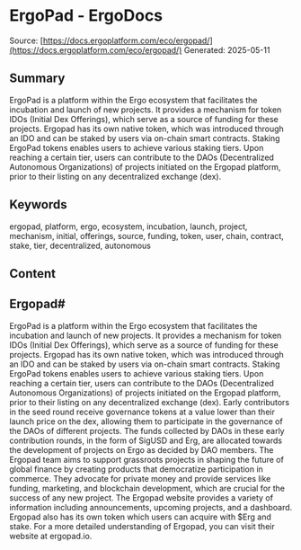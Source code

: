# ErgoPad - ErgoDocs
Source: [https://docs.ergoplatform.com/eco/ergopad/](https://docs.ergoplatform.com/eco/ergopad/)
Generated: 2025-05-11

## Summary
ErgoPad is a platform within the Ergo ecosystem that facilitates the incubation and launch of new projects. It provides a mechanism for token IDOs (Initial Dex Offerings), which serve as a source of funding for these projects. Ergopad has its own native token, which was introduced through an IDO and can be staked by users via on-chain smart contracts. Staking ErgoPad tokens enables users to achieve various staking tiers. Upon reaching a certain tier, users can contribute to the DAOs (Decentralized Autonomous Organizations) of projects initiated on the Ergopad platform, prior to their listing on any decentralized exchange (dex).

## Keywords
ergopad, platform, ergo, ecosystem, incubation, launch, project, mechanism, initial, offerings, source, funding, token, user, chain, contract, stake, tier, decentralized, autonomous

## Content
## Ergopad#
ErgoPad is a platform within the Ergo ecosystem that facilitates the incubation and launch of new projects. It provides a mechanism for token IDOs (Initial Dex Offerings), which serve as a source of funding for these projects. Ergopad has its own native token, which was introduced through an IDO and can be staked by users via on-chain smart contracts.
Staking ErgoPad tokens enables users to achieve various staking tiers. Upon reaching a certain tier, users can contribute to the DAOs (Decentralized Autonomous Organizations) of projects initiated on the Ergopad platform, prior to their listing on any decentralized exchange (dex). Early contributors in the seed round receive governance tokens at a value lower than their launch price on the dex, allowing them to participate in the governance of the DAOs of different projects. The funds collected by DAOs in these early contribution rounds, in the form of SigUSD and Erg, are allocated towards the development of projects on Ergo as decided by DAO members.
The Ergopad team aims to support grassroots projects in shaping the future of global finance by creating products that democratize participation in commerce. They advocate for private money and provide services like funding, marketing, and blockchain development, which are crucial for the success of any new project.
The Ergopad website provides a variety of information including announcements, upcoming projects, and a dashboard. Ergopad also has its own token which users can acquire with $Erg and stake.
For a more detailed understanding of Ergopad, you can visit their website at ergopad.io.

